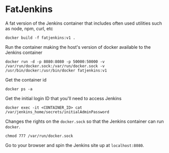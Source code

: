 # FatJenkins

A fat version of the Jenkins container that includes often used utilities such as node, npm, curl, etc

`docker build -f fatjenkins:v1 .`

Run the container making the host's version of docker available to the Jenkins container

`docker run -d -p 8080:8080 -p 50000:50000 -v /var/run/docker.sock:/var/run/docker.sock -v /usr/bin/docker:/usr/bin/docker fatjenkins:v1`

Get the container id

`docker ps -a`

Get the initial login ID that you'll need to access Jenkins

`docker exec -it <CONTAINER_ID> cat /var/jenkins_home/secrets/initialAdminPassword`

Changes the rights on the `docker.sock` so that the Jenkins container can run `docker`.

`chmod 777 /var/run/docker.sock`

Go to your browser and spin the Jenkins site up at `localhost:8080`.
